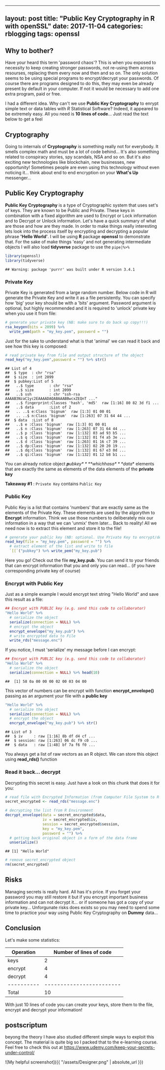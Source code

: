 
---
layout: post
title: "Public Key Cryptography in R with openSSL"
date: 2017-11-04
categories: rblogging
tags: openssl
---

Why to bother?
--------------

Have your heard this term 'password chaos'? This is when you exposed to necessity to keep creating stronger passwords, not re-using them across resourses, replacing them every now and then and so on. The only solution seems to be using special programs to encrypt/decrypt your passwords. Of course there are programs designed to do this, they may even be already present by default in your computer. If not it would be necessary to add one extra program, paid or free.

I had a different idea. Why can't we use **Public Key Cryptography** to enrypt simple text or data tables with *R* Statistical Software? Indeed, it appeared to be extremely easy. All you need is **10 lines of code**... Just read the text below to get a feel

Cryptography
------------

Going to internals of **Cryptography** is something really not for everybody. It smells complex math and must be a lot of code behind... It's also something related to conspiracy stories, spy scandals, NSA and so on. But it's also exciting new technologies like blockchain, new businesses, new opportunity! Sometimes people are even using this technology without even noticing it... think about end to end encryption on your **What's Up** messenger...

Public Key Cryptography
-----------------------

**Public Key Cryptography** is a type of Cryptographic system that uses set's of keys. They are known to be Public and Private. These keys in combination with a fixed algorithm are used to Encrypt or Lock information and to Decrypt or Unlock information. Let's have a quick summary of what are those and how are they made. In order to make things really interesting lets look into the process itself by encrypting and decrypting a popular phrase **'Hello World'**. I will be using **R** package **openssl** to demonstrate that. For the sake of make things 'easy' and not generating intermediate objects I will also load **tidyverse** package to use the `pipe|%>%`

``` r
library(openssl)
library(tidyverse)
```

    ## Warning: package 'purrr' was built under R version 3.4.1

### Private Key

Private Key is generated from a large random number. Below code in R will generate the Private Key and write it as a file persistently. You can specify how 'big' your key should be with a 'bits' argument. Password argument is optional, but highly recommended and it is required to 'unlock' private key when you use it from file:

``` r
# generate your private key (NB: make sure to do back up copy!!!)
rsa_keygen(bits = 2099) %>% 
  write_pem(path = "my_key.pem", password = "")
```

Just for the sake to understand what is that 'animal' we can read it back and see how this key is composed:

``` r
# read private key from file and output structure of the object
read_key("my_key.pem",password = "") %>% str()
```

    ## List of 4
    ##  $ type  : chr "rsa"
    ##  $ size  : int 2099
    ##  $ pubkey:List of 5
    ##   ..$ type       : chr "rsa"
    ##   ..$ size       : int 2099
    ##   ..$ ssh        : chr "ssh-rsa AAAAB3NzaC1yc2EAAAADAQABAAABBwcxZEQnT ..."
    ##   ..$ fingerprint:Classes 'hash', 'md5'  raw [1:16] 80 82 3d f1 ...
    ##   ..$ data       :List of 2
    ##   .. ..$ e:Class 'bignum'  raw [1:3] 01 00 01
    ##   .. ..$ n:Class 'bignum'  raw [1:263] 07 31 64 44 ...
    ##  $ data  :List of 8
    ##   ..$ e :Class 'bignum'  raw [1:3] 01 00 01
    ##   ..$ n :Class 'bignum'  raw [1:263] 07 31 64 44 ...
    ##   ..$ p :Class 'bignum'  raw [1:132] 03 ad 93 b5 ...
    ##   ..$ q :Class 'bignum'  raw [1:132] 01 f4 a5 3e ...
    ##   ..$ d :Class 'bignum'  raw [1:263] 01 16 c7 39 ...
    ##   ..$ dp:Class 'bignum'  raw [1:132] 02 20 20 19 ...
    ##   ..$ dq:Class 'bignum'  raw [1:132] 01 67 e3 0d ...
    ##   ..$ qi:Class 'bignum'  raw [1:132] 01 12 b8 b1 ...

You can already notice object ***p**u**b**k**e**y* \* \**w**h**i**c**h**h**a**s**a* \* \*data** elements that are exactly the same as elements of the data elements of the **private key**

**Takeaway \#1** : `Private Key` contains `Public Key`

### Public Key

Public Key is a list that contains 'numbers' that are exactly same as the elements of the Private Key. These elements are used by the algorythm to **Encrypt** information. Think we use those numbers to deliberately mix our information in a way that we can 'unmix' them later... Back to reality! All we need now is to extract this element and store it to the file!

``` r
# generate your public key (NB: optional. Use Private Key to encrypt/decrypt)
read_key(file = "my_key.pem", password = "") %>% 
  # extract element of the list and write to file
  `[[`("pubkey") %>% write_pem("my_key.pub")
```

Here you go! Check out the file **my\_key.pub**. You can send it to your friends that can encrypt information that you and only you can read... (if you have corresponding private key of course)

### Encrypt with Public Key

Just as a simple example I would encrypt text string "Hello World" and save this result as a file:

``` r
## Encrypt with PUBLIC key (e.g. send this code to collaborator)
"Hello World" %>% 
  # serialize the object
  serialize(connection = NULL) %>% 
  # encrypt the object
  encrypt_envelope("my_key.pub") %>% 
  # write encrypted data to File
  write_rds("message.enc")
```

If you notice, I must 'serialize' my message before I can encrypt:

``` r
## Encrypt with PUBLIC key (e.g. send this code to collaborator)
"Hello World" %>% 
  # serialize the object
  serialize(connection = NULL) %>% head(10)
```

    ##  [1] 58 0a 00 00 00 02 00 03 04 00

This vector of numbers can be encrypt with function **encrypt\_envelope()** passing as an argument your file with a **public key**

``` r
"Hello World" %>% 
  # serialize the object
  serialize(connection = NULL) %>% 
  # encrypt the object
  encrypt_envelope("my_key.pub") %>% str()
```

    ## List of 3
    ##  $ iv     : raw [1:16] 8b df d4 cf ...
    ##  $ session: raw [1:263] 06 dc f9 c0 ...
    ##  $ data   : raw [1:48] bf 7a f6 f0 ...

You always get a list of raw vectors as an R object. We can store this object using **read\_rds()** function

### Read it back... decrypt

Decrypting this secret is easy. Just have a look on this chunk that does it for you:

``` r
# read file with Encrypted Information (from Computer File System to R Environment)
secret_encrypted <- read_rds("message.enc")

# decrypting the list from R Environment
decrypt_envelope(data = secret_encrypted$data,
                 iv = secret_encrypted$iv,
                 session = secret_encrypted$session,
                 key = "my_key.pem",
                 password = "") %>% 
  # getting back original object in a form of the data frame
  unserialize() 
```

    ## [1] "Hello World"

``` r
# remove secret_encrypted object
rm(secret_encrypted)
```

Risks
-----

Managing secrets is really hard. All has it's price. If you forget your password you may still restore it but if you encrypt important business information and can not decrypt it... or if someone has got a copy of your private key... Unforgunate risks does exists so you may need to spend some time to practice your way using Public Key Cryptography on **Dummy** data...

Conclusion
----------

Let's make some statistics:

| Operation  | Number of lines of code  |
|------------|--------------------------|
| keys       | 2                        |
| encrypt    | 4                        |
| decrypt    | 4                        |
| ---------- | ------------------------ |
| Total      | 10                       |

With just 10 lines of code you can create your keys, store them to the file, encrypt and decrypt your information!

postscriptum
------------

beyong the theory I have also studied different simple ways to exploit this concept. The material is quite big so I packed that to the e-learning course. Feel free to check this out at <https://www.udemy.com/keep-your-secrets-under-control/>

![My helpful screenshot]({{ "/assets/Designer.png" | absolute_url }})
